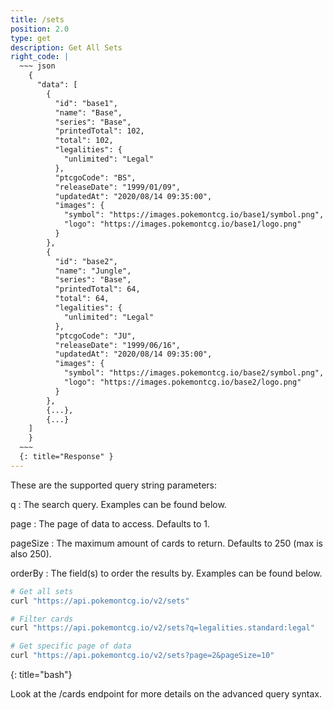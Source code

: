```yaml
---
title: /sets
position: 2.0
type: get
description: Get All Sets
right_code: |
  ~~~ json
    {
      "data": [
        {
          "id": "base1",
          "name": "Base",
          "series": "Base",
          "printedTotal": 102,
          "total": 102,
          "legalities": {
            "unlimited": "Legal"
          },
          "ptcgoCode": "BS",
          "releaseDate": "1999/01/09",
          "updatedAt": "2020/08/14 09:35:00",
          "images": {
            "symbol": "https://images.pokemontcg.io/base1/symbol.png",
            "logo": "https://images.pokemontcg.io/base1/logo.png"
          }
        },
        {
          "id": "base2",
          "name": "Jungle",
          "series": "Base",
          "printedTotal": 64,
          "total": 64,
          "legalities": {
            "unlimited": "Legal"
          },
          "ptcgoCode": "JU",
          "releaseDate": "1999/06/16",
          "updatedAt": "2020/08/14 09:35:00",
          "images": {
            "symbol": "https://images.pokemontcg.io/base2/symbol.png",
            "logo": "https://images.pokemontcg.io/base2/logo.png"
          }
        },
        {...},
        {...}
    ]
    }
  ~~~
  {: title="Response" }
---
```


These are the supported query string parameters:

q
: The search query. Examples can be found below.

page
: The page of data to access. Defaults to 1.

pageSize
: The maximum amount of cards to return. Defaults to 250 (max is also 250).

orderBy
: The field(s) to order the results by. Examples can be found below.

~~~ bash
# Get all sets
curl "https://api.pokemontcg.io/v2/sets"

# Filter cards
curl "https://api.pokemontcg.io/v2/sets?q=legalities.standard:legal"

# Get specific page of data
curl "https://api.pokemontcg.io/v2/sets?page=2&pageSize=10"
~~~
{: title="bash"}

Look at the /cards endpoint for more details on the advanced query syntax.